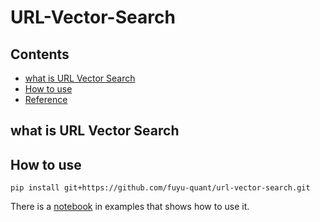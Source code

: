 # URL-Vector-Search


## Contents
* [what is URL Vector Search](#what-is-url-vector-search)
* [How to use](#how-to-use)
* [Reference](#reference)



## what is URL Vector Search



## How to use


```
pip install git+https://github.com/fuyu-quant/url-vector-search.git
```
There is a [notebook](https://github.com/fuyu-quant/url-vector-search/blob/main/examples/urlvectorsearch.ipynb) in examples that shows how to use it.